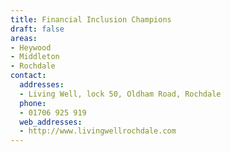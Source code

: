 ```yaml
---
title: Financial Inclusion Champions
draft: false
areas:
- Heywood
- Middleton
- Rochdale
contact:
  addresses:
  - Living Well, lock 50, Oldham Road, Rochdale
  phone:
  - 01706 925 919
  web_addresses:
  - http://www.livingwellrochdale.com
---
```


